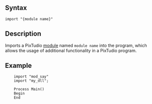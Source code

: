 Syntax
------

```
import "{module name}"
```

Description
-----------

Imports a PixTudio [module](#modules) named `module name` into the
program, which allows the usage of additional functionality in a
PixTudio program.

Example
-------

```
    import "mod_say"
    import "my_dll";

    Process Main()
    Begin
    End
```